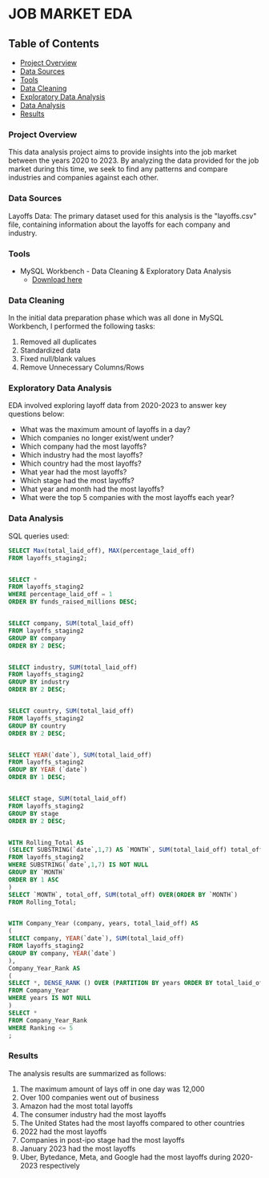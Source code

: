 # JOB MARKET EDA

## Table of Contents

- [Project Overview](#project-overview)
- [Data Sources](#data-sources)
- [Tools](#tools)
- [Data Cleaning](#data-cleaning)
- [Exploratory Data Analysis](#exploratory-data-analysis)
- [Data Analysis](#data-analysis)
- [Results](#results)



### Project Overview

This data analysis project aims to provide insights into the job market between the years 2020 to 2023. 
By analyzing the data provided for the job market during this time, we seek to find any patterns 
and compare industries and companies against each other. 



### Data Sources

Layoffs Data: The primary dataset used for this analysis is the "layoffs.csv" file, containing information about the layoffs for each company and industry.

### Tools

- MySQL Workbench - Data Cleaning & Exploratory Data Analysis
  - [Download here](https://dev.mysql.com/downloads/installer/)

### Data Cleaning

In the initial data preparation phase which was all done in MySQL Workbench, I performed the following tasks: 

1. Removed all duplicates
2. Standardized data
3. Fixed null/blank values
4. Remove Unnecessary Columns/Rows

### Exploratory Data Analysis

EDA involved exploring layoff data from 2020-2023 to answer key questions below:

- What was the maximum amount of layoffs in a day?
- Which companies no longer exist/went under?
- Which company had the most layoffs?
- Which industry had the most layoffs?
- Which country had the most layoffs?
- What year had the most layoffs?
- Which stage had the most layoffs?
- What year and month had the most layoffs?
- What were the top 5 companies with the most layoffs each year?


### Data Analysis

SQL queries used:

```sql
SELECT Max(total_laid_off), MAX(percentage_laid_off)
FROM layoffs_staging2;


SELECT *
FROM layoffs_staging2
WHERE percentage_laid_off = 1
ORDER BY funds_raised_millions DESC;


SELECT company, SUM(total_laid_off)
FROM layoffs_staging2
GROUP BY company
ORDER BY 2 DESC;


SELECT industry, SUM(total_laid_off)
FROM layoffs_staging2
GROUP BY industry
ORDER BY 2 DESC;


SELECT country, SUM(total_laid_off)
FROM layoffs_staging2
GROUP BY country
ORDER BY 2 DESC;


SELECT YEAR(`date`), SUM(total_laid_off)
FROM layoffs_staging2
GROUP BY YEAR (`date`)
ORDER BY 1 DESC;


SELECT stage, SUM(total_laid_off)
FROM layoffs_staging2
GROUP BY stage
ORDER BY 2 DESC;


WITH Rolling_Total AS
(SELECT SUBSTRING(`date`,1,7) AS `MONTH`, SUM(total_laid_off) total_off
FROM layoffs_staging2
WHERE SUBSTRING(`date`,1,7) IS NOT NULL
GROUP BY `MONTH`
ORDER BY 1 ASC
)
SELECT `MONTH`, total_off, SUM(total_off) OVER(ORDER BY `MONTH`)
FROM Rolling_Total;


WITH Company_Year (company, years, total_laid_off) AS
(
SELECT company, YEAR(`date`), SUM(total_laid_off)
FROM layoffs_staging2
GROUP BY company, YEAR(`date`)
), 
Company_Year_Rank AS
(
SELECT *, DENSE_RANK () OVER (PARTITION BY years ORDER BY total_laid_off DESC) Ranking
FROM Company_Year
WHERE years IS NOT NULL
)
SELECT *
FROM Company_Year_Rank
WHERE Ranking <= 5
;

```

### Results

The analysis results are summarized as follows:
1. The maximum amount of lays off in one day was 12,000
2. Over 100 companies went out of business
3. Amazon had the most total layoffs
4. The consumer industry had the most layoffs 
5. The United States had the most layoffs compared to other countries
6. 2022 had the most layoffs
7. Companies in post-ipo stage had the most layoffs
8. January 2023 had the most layoffs
9. Uber, Bytedance, Meta, and Google had the most layoffs during 2020-2023 respectively 

